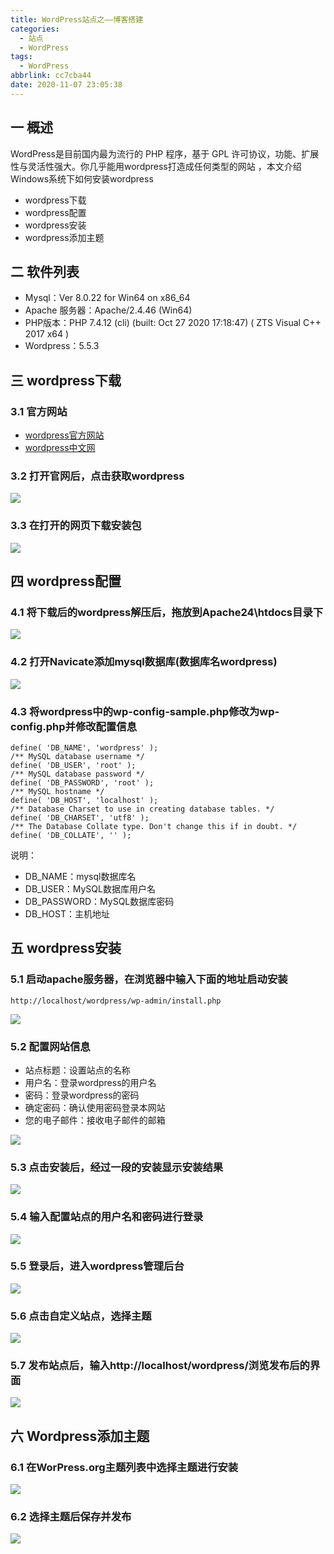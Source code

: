 ```yaml
---
title: WordPress站点之——博客搭建
categories:
  - 站点
  - WordPress
tags:
  - WordPress
abbrlink: cc7cba44
date: 2020-11-07 23:05:38
---
```

## 一 概述

WordPress是目前国内最为流行的 PHP 程序，基于 GPL 许可协议，功能、扩展性与灵活性强大。你几乎能用wordpress打造成任何类型的网站 ，本文介绍Windows系统下如何安装wordpress

* wordpress下载
* wordpress配置
* wordpress安装
* wordpress添加主题

<!--more-->

## 二 软件列表

* Mysql：Ver 8.0.22 for Win64 on x86_64
* Apache 服务器：Apache/2.4.46 (Win64)
* PHP版本：PHP 7.4.12 (cli) (built: Oct 27 2020 17:18:47) ( ZTS Visual C++ 2017 x64 )
* Wordpress：5.5.3

## 三 wordpress下载

### 3.1 官方网站

* [wordpress官方网站][21]
* [wordpress中文网][22]

### 3.2 打开官网后，点击获取wordpress

![][1]

### 3.3 在打开的网页下载安装包

![][2]

## 四 wordpress配置

### 4.1 将下载后的wordpress解压后，拖放到Apache24\htdocs目录下

![][3]

### 4.2 打开Navicate添加mysql数据库(数据库名wordpress)

![][4]

### 4.3 将wordpress中的wp-config-sample.php修改为wp-config.php并修改配置信息

```
define( 'DB_NAME', 'wordpress' );
/** MySQL database username */
define( 'DB_USER', 'root' );
/** MySQL database password */
define( 'DB_PASSWORD', 'root' );
/** MySQL hostname */
define( 'DB_HOST', 'localhost' );
/** Database Charset to use in creating database tables. */
define( 'DB_CHARSET', 'utf8' );
/** The Database Collate type. Don't change this if in doubt. */
define( 'DB_COLLATE', '' );
```

说明：

* DB_NAME：mysql数据库名
* DB_USER：MySQL数据库用户名
* DB_PASSWORD：MySQL数据库密码
* DB_HOST：主机地址

## 五 wordpress安装

### 5.1 启动apache服务器，在浏览器中输入下面的地址启动安装

```
http://localhost/wordpress/wp-admin/install.php
```

![][5]

### 5.2 配置网站信息

* 站点标题：设置站点的名称
* 用户名：登录wordpress的用户名
* 密码：登录wordpress的密码
* 确定密码：确认使用密码登录本网站
* 您的电子邮件：接收电子邮件的邮箱

![][6]

### 5.3 点击安装后，经过一段的安装显示安装结果

![][7]

### 5.4 输入配置站点的用户名和密码进行登录

![][8]

### 5.5 登录后，进入wordpress管理后台

![][9]

### 5.6 点击自定义站点，选择主题

![][10]

### 5.7 发布站点后，输入http://localhost/wordpress/浏览发布后的界面

![][11]

## 六 Wordpress添加主题

### 6.1 在WorPress.org主题列表中选择主题进行安装

![][12]

### 6.2 选择主题后保存并发布

![][13]

[1]:https://jsd.onmicrosoft.cn/gh/PGzxc/CDN/blog-wordpress/wordpress-web-get-wordpress.png
[2]:https://jsd.onmicrosoft.cn/gh/PGzxc/CDN/blog-wordpress/wordpress-down-553.png
[3]:https://jsd.onmicrosoft.cn/gh/PGzxc/CDN/blog-wordpress/wordpress-apache-htdocs-copy.png
[4]:https://jsd.onmicrosoft.cn/gh/PGzxc/CDN/blog-wordpress/wordpress-mysql-navicate-database.png
[5]:https://jsd.onmicrosoft.cn/gh/PGzxc/CDN/blog-wordpress/wordpress-wp-admin-install.png
[6]:https://jsd.onmicrosoft.cn/gh/PGzxc/CDN/blog-wordpress/wordpress-sitepage-info-set.png
[7]:https://jsd.onmicrosoft.cn/gh/PGzxc/CDN/blog-wordpress/wordpress-install-finish.png
[8]:https://jsd.onmicrosoft.cn/gh/PGzxc/CDN/blog-wordpress/wordpress-user-login.png
[9]:https://jsd.onmicrosoft.cn/gh/PGzxc/CDN/blog-wordpress/wordpress-main-site.png
[10]:https://jsd.onmicrosoft.cn/gh/PGzxc/CDN/blog-wordpress/wordpress-choice-site-theme.png
[11]:https://jsd.onmicrosoft.cn/gh/PGzxc/CDN/blog-wordpress/wordpress-mysite-preview.png
[12]:https://jsd.onmicrosoft.cn/gh/PGzxc/CDN/blog-wordpress/wordpress-org-themes-choice.png
[13]:https://jsd.onmicrosoft.cn/gh/PGzxc/CDN/blog-wordpress/wordpress-new-theme-choice.png

[21]:https://wordpress.org/
[22]:https://cn.wordpress.org/

